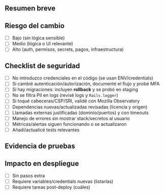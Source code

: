 ## Resumen breve
<!-- ¿Qué cambia y por qué? -->

## Riesgo del cambio
- [ ] Bajo (sin lógica sensible)
- [ ] Medio (lógica o UI relevante)
- [ ] Alto (auth, permisos, secrets, pagos, infraestructura)

## Checklist de seguridad
- [ ] No introduzco credenciales en el código (se usan ENV/credentials)
- [ ] Si cambié autenticación/autorización, documenté el flujo y probé MFA
- [ ] Si hay migraciones: incluyen **rollback** y se probó en staging
- [ ] No se filtra PII en logs (revisé logs y `Rails.logger`)
- [ ] Si toqué cabeceras/CSP/SRI, validé con Mozilla Observatory
- [ ] Dependencias nuevas/actualizadas revisadas (licencia y origen)
- [ ] Llamadas externas justificadas (dominio/puertos) y con timeouts
- [ ] Manejo de errores sin mostrar stack/secretos al usuario
- [ ] Métricas/alertas siguen funcionando o se actualizaron
- [ ] Añadí/actualicé tests relevantes

## Evidencia de pruebas
<!-- comandos, capturas, enlaces a issue/ticket -->

## Impacto en despliegue
- [ ] Sin pasos extra
- [ ] Requiere variables/credentials nuevas (listarlas)
- [ ] Requiere tareas post-deploy (cuáles)
